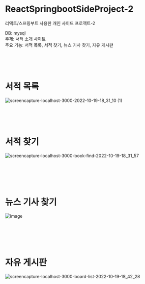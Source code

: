 # ReactSpringbootSideProject-2
리액트/스프링부트 사용한 개인 사이드 프로젝트-2

DB: mysql<br>
주제: 서적 소개 사이트<br>
주요 기능: 서적 목록, 서적 찾기, 뉴스 기사 찾기, 자유 게시판

<br /><br /><br />

<h1>서적 목록</h1>

![screencapture-localhost-3000-2022-10-19-18_31_10 (1)](https://user-images.githubusercontent.com/107673658/196653910-033b0187-8a95-49c5-960a-a5e1a1d4b7c6.png)

<br /><br /><br />

<h1>서적 찾기</h1>


![screencapture-localhost-3000-book-find-2022-10-19-18_31_57](https://user-images.githubusercontent.com/107673658/196654337-de3979d5-18ba-4f42-87bb-1fc506795084.png)


<br /><br /><br /><br />

<h1>뉴스 기사 찾기</h1>

![image](https://user-images.githubusercontent.com/107673658/196654704-73151151-6aca-4553-928c-cb1ec41d6114.png)




<br /><br /><br /><br />

<h1>자유 게시판</h1>

![screencapture-localhost-3000-board-list-2022-10-19-18_42_28](https://user-images.githubusercontent.com/107673658/196656581-a6ac1ccf-430e-40c1-9bc5-68f12c35b0c8.png)


<br /><br /><br /><br />


